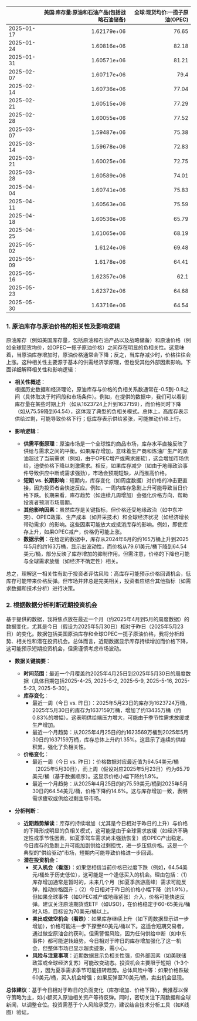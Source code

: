|            |   美国:库存量:原油和石油产品(包括战略石油储备) |   全球:现货均价:一揽子原油(OPEC) |
|:-----------|-----------------------------------------------:|---------------------------------:|
| 2025-01-17 |                                    1.62179e+06 |                            76.65 |
| 2025-01-24 |                                    1.60816e+06 |                            82.18 |
| 2025-01-31 |                                    1.60571e+06 |                            81.21 |
| 2025-02-07 |                                    1.60717e+06 |                            79.4  |
| 2025-02-14 |                                    1.60736e+06 |                            77.04 |
| 2025-02-21 |                                    1.60515e+06 |                            77.29 |
| 2025-02-28 |                                    1.60055e+06 |                            77.52 |
| 2025-03-07 |                                    1.59487e+06 |                            75.38 |
| 2025-03-14 |                                    1.59678e+06 |                            72.83 |
| 2025-03-21 |                                    1.60025e+06 |                            72.75 |
| 2025-03-28 |                                    1.60589e+06 |                            74.01 |
| 2025-04-04 |                                    1.60741e+06 |                            75.83 |
| 2025-04-11 |                                    1.60563e+06 |                            75.59 |
| 2025-04-18 |                                    1.60536e+06 |                            65.79 |
| 2025-04-25 |                                    1.61065e+06 |                            68.19 |
| 2025-05-02 |                                    1.6124e+06  |                            69.48 |
| 2025-05-09 |                                    1.6178e+06  |                            64.41 |
| 2025-05-16 |                                    1.62357e+06 |                            62.1  |
| 2025-05-23 |                                    1.62372e+06 |                            64.68 |
| 2025-05-30 |                                    1.63716e+06 |                            64.54 |![图](inv_oil.png)

### 1. 原油库存与原油价格的相关性及影响逻辑

原油库存（例如美国库存量，包括原油和石油产品以及战略储备）和原油价格（例如全球现货均价，如OPEC一揽子原油价格）之间存在明显的负相关性。这意味着，当原油库存增加时，原油价格通常会下降；反之，当库存减少时，价格往往会上涨。这种相关性主要源于基本的供需经济学原理，但也受其他外部因素影响。下面详细解释相关性和影响逻辑：

- **相关性概述**：  
  根据历史数据和经济理论，原油库存与价格的负相关系数通常在-0.5到-0.8之间（具体取决于时间段和市场条件）。例如，在提供的数据中，我们可以看到库存量在某些时期上升（如从1623724上升到1637159），而价格同时下降（如从75.59降到64.54），这体现了典型的负相关模式。总体上，高库存表示供给过剩，可能导致价格下行；低库存表示供给紧张，可能推动价格上行。

- **影响逻辑**：  
  - **供需平衡原理**：原油市场是一个全球性的商品市场，库存水平直接反映了供给与需求之间的平衡。如果库存增加，意味着生产商和炼油厂生产的原油超过了当前需求（例如，由于OPEC增产或需求疲软），这会增加市场供给，迫使价格下降以刺激需求。相反，如果库存减少（如由于地缘政治事件导致供应中断或需求强劲），市场会预期短缺，从而推高价格。  
  - **短期 vs. 长期影响**：短期内，库存变化（如周度数据）对价格的冲击更直接，因为投资者会快速反应。例如，一周内库存急剧上升可能导致当日价格下跌。长期来看，库存趋势（如连续几周增加）会强化价格方向，帮助投资者预测市场周期。  
  - **其他影响因素**：虽然库存是关键指标，但价格还受地缘政治（如中东冲突）、OPEC政策、生产成本（如开采技术）和全球经济状况（如经济增长带动需求）的影响。这些因素可能放大或抵消库存的影响。例如，即使库存上升，如果OPEC减产，价格仍可能上涨。  
  - **数据示例**：在给定的数据中，库存从2024年6月的约165万桶上升到2025年5月的约163万桶，显示出波动性，而价格从79.61美元/桶下降到64.54美元/桶，部分反映了库存增加的抑制作用。但需注意，价格的下降也可能与全球需求放缓（如经济不确定性）相关。

总之，理解这一相关性有助于投资者评估风险：高库存可能预示价格回调机会，低库存可能带来价格反弹。但市场并非总是完美相关，投资者应结合其他指标（如需求数据和技术分析）进行决策。

### 2. 根据数据分析判断近期投资机会

基于提供的数据，我将焦点放在最近一个月（约2025年4月到5月的周度数据）的数据变化，尤其是今日（假设为2025年5月30日）相对于昨日（2025年5月23日）的变化。数据包括美国原油库存和全球OPEC一揽子原油价格，我将分析趋势、相关性和潜在投资机会。总体而言，近期数据显示库存持续增加而价格下降，这可能预示短期投资机会，但需谨慎考虑市场波动。

- **数据关键摘要**：  
  - **时间范围**：最近一个月覆盖约2025年4月25日到2025年5月30日的周度数据（具体日期包括2025-4-25, 2025-5-2, 2025-5-9, 2025-5-16, 2025-5-23, 2025-5-30）。  
  - **库存变化**：  
    - 最近一周（今日 vs. 昨日）：2025年5月23日的库存为1623724万桶，2025年5月30日的库存为1637159万桶，增加了约13435万桶（约0.83%的增幅）。这表明供给端压力增大，可能由于季节性需求放缓或生产增加。  
    - 最近一个月趋势：从2025年4月25日的约1623569万桶到2025年5月30日的1637159万桶，库存总体上升约1.35%。这显示了连续的供给积累，强化了负相关性。  
  - **价格变化**：  
    - 最近一周（今日 vs. 昨日）：价格数据对应最近值为64.54美元/桶（2025年5月30日），而上周（假设对应2025年5月23日）约为65.79美元/桶（基于数据顺序）。这显示价格小幅下降约1.9%。  
    - 最近一个月趋势：从2025年4月25日的约75.59美元/桶到2025年5月30日的64.54美元/桶，价格下降约14.6%。这与库存增加一致，表明需求疲软或供给过剩主导市场。  

- **分析判断**：  
  - **近期趋势解读**：库存的持续增加（尤其是今日相对于昨日的上升）与价格的下降形成明显的负相关模式，这可能是由于全球需求放缓（如经济不确定性或季节性因素，如夏季驾车需求尚未强劲恢复）或OPEC产出稳定。今日库存的急剧上升可能加剧供给过剩担忧，进一步压低价格。这是一个典型的“供给驱动”市场，短期内可能导致价格进一步回调。  
  - **潜在投资机会**：  
    - **买入机会（看涨）**：如果您相信当前价格已过度下跌（例如，64.54美元/桶处于历史低位），这可能是一个逢低买入的机会。理由包括：（1）库存增加通常是暂时的，未来几个月（如夏季旅游高峰）需求可能反弹，推动价格回升；（2）今日相对于昨日的价格小幅下降（约1.9%），但如果全球事件（如OPEC减产或地缘紧张）介入，价格可能快速反弹。建议关注原油期货或ETF（如USO），在价格稳定于60-65美元/桶时入场，目标设为70美元/桶以上。  
    - **卖出或做空机会（看跌）**：如果库存继续上升（如下周数据显示进一步增加），价格可能进一步下探至60美元/桶以下。这适合短期交易者，通过做空原油合约获利。但需警惕风险，因为任何供给中断（如中东事件）都可能逆转趋势。今日相对于昨日的库存增加强化了这一机会，但整体市场已显示超卖迹象，需小心。  
    - **风险与注意事项**：近期数据显示负相关性强，但外部因素（如美联储政策或全球经济复苏）可能改变动态。投资机会主要限于短期（1-3个月），因为夏季需求季节可能扭转趋势。总体风险中等：如果价格跌破60美元/桶，买入机会增强；如果反弹至70美元/桶，卖出机会显现。  

**总体建议**：基于今日相对于昨日的负面变化（库存增加、价格下降），我推荐以保守策略为主，如小额买入原油相关资产等待反弹。同时，密切关注下周数据和全球新闻，以调整仓位。投资需基于个人风险承受力，建议结合技术分析工具（如K线图）验证。